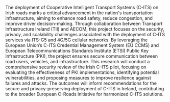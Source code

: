The deployment of Cooperative Intelligent Transport Systems (C-ITS) on Irish roads marks a critical advancement in the nation's transportation infrastructure, aiming to enhance road safety, reduce congestion, and improve driver decision-making. Through collaboration between Transport Infrastructure Ireland (TII) and AECOM, this project focuses on the security, privacy, and scalability challenges associated with the deployment of C-ITS services via ITS-G5 and 4G/5G cellular networks. By leveraging the European Union’s C-ITS Credential Management System (EU CCMS) and European Telecommunications Standards Institute (ETSI) Public Key Infrastructure (PKI), the project ensures secure communication between road users, vehicles, and infrastructure. This research will conduct a comprehensive security review of the Irish C-ITS pilot, focusing on evaluating the effectiveness of PKI implementations, identifying potential vulnerabilities, and proposing measures to improve resilience against failures and attacks. The outcomes will inform recommendations for the secure and privacy-preserving deployment of C-ITS in Ireland, contributing to the broader European C-Roads initiative for harmonized C-ITS solutions. 
